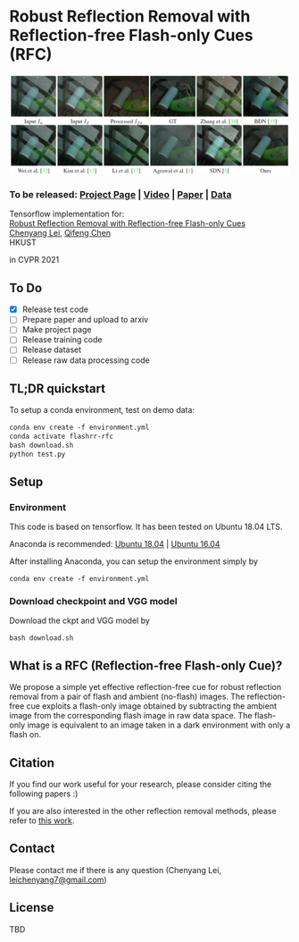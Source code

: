 # Robust Reflection Removal with Reflection-free Flash-only Cues (RFC)
<img src='example.jpg'/>

### To be released: [Project Page]() | [Video]() | [Paper]() | [Data]()


Tensorflow implementation for: <br>
[Robust Reflection Removal with Reflection-free Flash-only Cues]()  
 [Chenyang Lei](https://chenyanglei.github.io/),
 [Qifeng Chen](https://cqf.io/) <br>
 HKUST
  
in CVPR 2021 

## To Do
- [x] Release test code
- [ ] Prepare paper and upload to arxiv
- [ ] Make project page
- [ ] Release training code
- [ ] Release dataset
- [ ] Release raw data processing code

## TL;DR quickstart

To setup a conda environment, test on demo data:
```
conda env create -f environment.yml
conda activate flashrr-rfc
bash download.sh
python test.py
```

## Setup

### Environment
This code is based on tensorflow. It has been tested on Ubuntu 18.04 LTS.

Anaconda is recommended: [Ubuntu 18.04](https://www.digitalocean.com/community/tutorials/how-to-install-the-anaconda-python-distribution-on-ubuntu-18-04)
| [Ubuntu 16.04](https://www.digitalocean.com/community/tutorials/how-to-install-the-anaconda-python-distribution-on-ubuntu-16-04)

After installing Anaconda, you can setup the environment simply by

```
conda env create -f environment.yml
```

### Download checkpoint and VGG model

Download the ckpt and VGG model by
```
bash download.sh
```



## What is a RFC (Reflection-free Flash-only Cue)?

We propose a simple yet effective reflection-free cue for robust reflection removal from a pair of flash and ambient (no-flash) images. The reflection-free cue exploits a flash-only image obtained by subtracting the ambient image from the corresponding flash image in raw data space. The flash-only image is equivalent to an image taken in a dark environment with only a flash on.



## Citation

If you find our work useful for your research, please consider citing the following papers :)


If you are also interested in the other reflection removal methods, please refer to [this work]().


## Contact

Please contact me if there is any question (Chenyang Lei, leichenyang7@gmail.com)


## License

TBD
